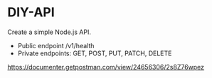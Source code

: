 # DIY-API

Create a simple Node.js API.

- Public endpoint /v1/health
- Private endpoints: GET, POST, PUT, PATCH, DELETE

https://documenter.getpostman.com/view/24656306/2s8Z76wpez
